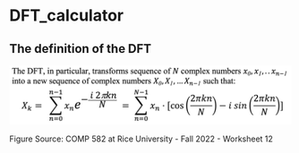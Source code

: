# DFT_calculator
## The definition of the DFT
<p align="center"><img src="The definition of the DFT.jpg?raw=true" alt="The definition of the DFT"></p>
Figure Source: COMP 582 at Rice University - Fall 2022 - Worksheet 12
